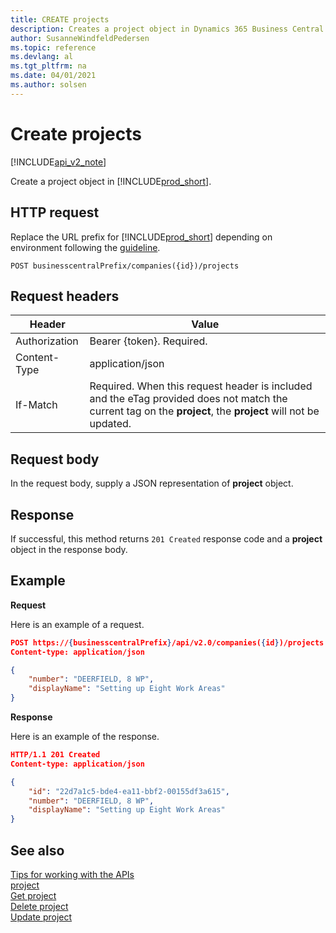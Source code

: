 ```yaml
---
title: CREATE projects  
description: Creates a project object in Dynamics 365 Business Central.
author: SusanneWindfeldPedersen
ms.topic: reference
ms.devlang: al
ms.tgt_pltfrm: na
ms.date: 04/01/2021
ms.author: solsen
---
```


# Create projects

[!INCLUDE[api_v2_note](../../../includes/api_v2_note.md)]

Create a project object in [!INCLUDE[prod_short](../../../includes/prod_short.md)].

## HTTP request
Replace the URL prefix for [!INCLUDE[prod_short](../../../includes/prod_short.md)] depending on environment following the [guideline](../../v2.0/endpoints-apis-for-dynamics.md).
```
POST businesscentralPrefix/companies({id})/projects
```

## Request headers

|Header|Value|
|------|-----|
|Authorization  |Bearer {token}. Required. |
|Content-Type  |application/json|
|If-Match      |Required. When this request header is included and the eTag provided does not match the current tag on the **project**, the **project** will not be updated. |

## Request body
In the request body, supply a JSON representation of **project** object.

## Response
If successful, this method returns ```201 Created``` response code and a **project** object in the response body.

## Example

**Request**

Here is an example of a request.

```json
POST https://{businesscentralPrefix}/api/v2.0/companies({id})/projects
Content-type: application/json

{
    "number": "DEERFIELD, 8 WP",
    "displayName": "Setting up Eight Work Areas"
}
```

**Response**

Here is an example of the response. 

```json
HTTP/1.1 201 Created
Content-type: application/json

{
    "id": "22d7a1c5-bde4-ea11-bbf2-00155df3a615",
    "number": "DEERFIELD, 8 WP",
    "displayName": "Setting up Eight Work Areas"
}
```

## See also
[Tips for working with the APIs](../../../developer/devenv-connect-apps-tips.md)    
[project](../resources/dynamics_project.md)    
[Get project](dynamics_project_Get.md)    
[Delete project](dynamics_project_Delete.md)    
[Update project](dynamics_project_Update.md)    
